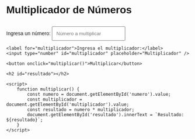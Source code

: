 <!DOCTYPE html>
<html lang="es">
<head>
    <meta charset="UTF-8">
    <meta name="viewport" content="width=device-width, initial-scale=1.0">
    <title>Multiplicador de Números</title>
    <style>
        body {
            font-family: Arial, sans-serif;
            margin: 20px;
        }
        input, button {
            padding: 10px;
            margin-top: 10px;
        }
    </style>
</head>
<body>
    <h1>Multiplicador de Números</h1>
    <label for="numero">Ingresa un número:</label>
    <input type="number" id="numero" placeholder="Número a multiplicar" />
    
    <label for="multiplicador">Ingresa el multiplicador:</label>
    <input type="number" id="multiplicador" placeholder="Multiplicador" />
    
    <button onclick="multiplicar()">Multiplicar</button>

    <h2 id="resultado"></h2>

    <script>
        function multiplicar() {
            const numero = document.getElementById('numero').value;
            const multiplicador = document.getElementById('multiplicador').value;
            const resultado = numero * multiplicador;
            document.getElementById('resultado').innerText = `Resultado: ${resultado}`;
        }
    </script>
</body>
</html>

